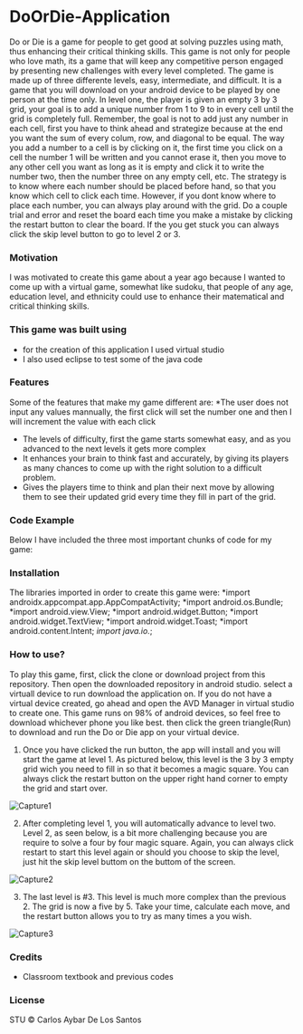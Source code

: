 # DoOrDie-Application

Do or Die is a game for people to get good at solving puzzles using math, thus enhancing their critical thinking skills. This game is not only for people who love math, its a game that will keep any competitive person engaged by presenting new challenges with every level completed. The game is made up of three differente levels, easy, intermediate, and difficult. It is a game that you will download on your android device to be played by one person at the time only. In level one, the player is given an empty 3 by 3 grid, your goal is to add a unique number from 1 to 9 to in every cell until the grid is completely full. Remember, the goal is not to add just any number in each cell, first you have to think ahead and strategize because at the end you want the sum of every colum, row, and diagonal to be equal. The way you add a number to a cell is by clicking on it, the first time you click on a cell the number 1 will be written and you cannot erase it, then you move to any other cell you want as long as it is empty and click it to write the number two, then the number three on any empty cell, etc. The strategy is to know where each number should be placed before hand, so that you know which cell to click each time. However, if you dont know where to place each number, you can always play around with the grid. Do a couple trial and error and reset the board each time you make a mistake by clicking the restart button to clear the board. If the you get stuck you can always click the skip level button to go to level 2 or 3.

### Motivation

I was motivated to create this game about a year ago because I wanted to come up with a virtual game, somewhat like sudoku, that people of any age, education level, and ethnicity could use to enhance their matematical and critical thinking skills.

### This game was built using

* for the creation of this application I used virtual studio
* I also used eclipse to test some of the java code

### Features

Some of the features that make my game different are:
*The user does not input any values mannually, the first click will set the number one and then I will increment the value with each click
* The levels of difficulty, first the game starts somewhat easy, and as you advanced to the next levels it gets more complex
* It enhances your brain to think fast and accurately, by giving its players as many chances to come up with the right solution to a difficult problem. 
* Gives the players time to think and plan their next move by allowing them to see their updated grid every time they fill in part of the grid.

### Code Example

Below I have included the three most important chunks of code for my game:



### Installation

The libraries imported in order to create this game were:
*import androidx.appcompat.app.AppCompatActivity;
*import android.os.Bundle;
*import android.view.View;
*import android.widget.Button;
*import android.widget.TextView;
*import android.widget.Toast;
*import android.content.Intent;
*import java.io.*;


### How to use?

To play this game, first, click the clone or download project from this repository. Then open the downloaded repository in android studio. select a virtuall device to run download the application on. If you do not have a virtual device created, go ahead and open the AVD Manager in virtual studio to create one. This game runs on 98% of android devices, so feel free to download whichever phone you like best. then click the green triangle(Run) to download and run the Do or Die app on your virtual device. 

1. Once you have clicked the run button, the app will install and you will start the game at level 1. As pictured below, this level is the 3 by 3 empty grid wich you need to fill in so that it becomes a magic square. You can always click the restart button on the upper right hand corner to empty the grid and start over.

![Capture1](https://user-images.githubusercontent.com/58013489/80424635-24213880-88b0-11ea-8e00-3244d4e4a314.PNG)

2. After completing level 1, you will automatically advance to level two. Level 2, as seen below, is a bit more challenging because you are require to solve a four by four magic square. Again, you can always click restart to start this level again or should you choose to skip the level, just hit the skip level buttom on the buttom of the screen.

![Capture2](https://user-images.githubusercontent.com/58013489/80424636-24b9cf00-88b0-11ea-8bb5-a803b3cc12f0.PNG)

3. The last level is #3. This level is much more complex than the previous 2. The grid is now a five by 5. Take your time, calculate each move, and the restart button allows you to try as many times a you wish.

![Capture3](https://user-images.githubusercontent.com/58013489/80424637-24b9cf00-88b0-11ea-997b-298ed2febfb1.PNG)
		
 
### Credits

* Classroom textbook and previous codes

### License

STU © Carlos Aybar De Los Santos

